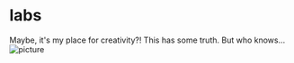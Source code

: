 # labs
Maybe, it's my place for creativity?!
This has some truth. 
But who knows...
![picture](https://github.com/FutureTribute/labs/raw/master/path/11.jpg)
